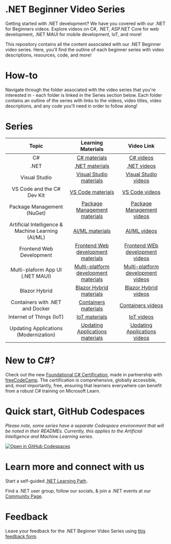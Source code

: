 # .NET Beginner Video Series

Getting started with .NET development? We have you covered with our .NET for Beginners videos. Explore videos on C#, .NET, ASP.NET Core for web development, .NET MAUI for mobile development, IoT, and more!

This repository contains all the content associated with our .NET Beginner video series. Here, you'll find the outline of each beginner series with video descriptions, resources, code, and more!

# How-to

Navigate through the folder associated with the video series that you're interested in - each folder is linked in the Series section below. Each folder contains an outline of the series with links to the videos, video titles, video descriptions, and any code you'll need in order to follow along!

# Series

|                       Topic                       |                                                         Learning Materials                                                          |                                                         Video Link                                                          |
| :------------------------------------------------------: | :----------------------------------------------------------------------------------------------------------------------------: | :----------------------------------------------------------------------------------------------------------------------------: |
|                     C#                      |          [C# materials](C%23) | [C# videos](https://aka.ms/dotnet/beginnervideos/youtube/csharp)
|                     .NET                      |          [.NET materials](.NET) | [.NET videos](https://aka.ms/dotnet/beginnervideos/youtube/dotnet)
|                     Visual Studio                      |          [Visual Studio materials](Visual%20Studio) | [Visual Studio videos](https://aka.ms/dotnet/beginnervideos/youtube/visualstudio)
|                     VS Code and the C# Dev Kit                      |          [VS Code materials](VS%20Code%20and%20the%20C%23%20Dev%20Kit) | [VS Code videos](https://aka.ms/dotnet/beginnervideos/youtube/vscode)
|                     Package Management (NuGet)                      |          [Package Management materials](Package%20Management%20with%20NuGet) | [Package Management videos](https://aka.ms/dotnet/beginnervideos/youtube/nuget)
|                     Artificial Intelligence & Machine Learning (AI/ML)                      |          [AI/ML materials](Artificial%20Intelligence%20and%20Machine%20Learning) | [AI/ML videos](https://aka.ms/dotnet/beginnervideos/youtube/ai)
|                     Frontend Web Development                    |          [Frontend Web development materials](Frontend%20Web%20with%20Blazor) | [Frontend WEb development videos](https://aka.ms/dotnet/beginnervideos/youtube/blazor)
|                     Multi-plaform App UI (.NET MAUI)                      |          [Multi-platform development materials](.NET%20MAUI) | [Multi-platform development videos](https://aka.ms/dotnet/beginnervideos/youtube/maui)
|                     Blazor Hybrid                      |          [Blazor Hybrid materials](Blazor%20Hybrid) | [Blazor Hybrid videos](https://aka.ms/dotnet/beginnervideos/youtube/blazorhybrid)
|                     Containers with .NET and Docker                      |          [Containers materials](Containers) | [Containers videos](https://aka.ms/dotnet/beginnervideos/youtube/containers)
|                     Internet of Things (IoT)                      |          [IoT materials](IoT) | [IoT videos](https://aka.ms/dotnet/beginnervideos/youtube/iot)
|                     Updating Applications (Modernization)                      |          [Updating Applications materials](Modernization) | [Updating Applications videos](https://aka.ms/dotnet/beginnervideos/youtube/modernization)

# New to C#?

Check out the new [Foundational C# Certification](https://aka.ms/csharp-certification), made in partnership with [freeCodeCamp](https://www.freecodecamp.org/). The certification is comprehensive, globally accessible, and, most importantly, free, ensuring that learners everywhere can benefit from a robust C# training on Microsoft Learn.

# Quick start, GitHub Codespaces

*Please note, some series have a separate Codespace environment that will be noted in their READMEs. Currently, this applies to the Artificial Intelligence and Machine Learning series.*

[![Open in GitHub Codespaces](https://github.com/codespaces/badge.svg)](https://codespaces.new/dotnet/beginner-series)                         

# Learn more and connect with us

Start a self-guided [.NET Learning Path](https://learn.microsoft.com/en-us/training/dotnet).

Find a .NET user group, follow our socials, & join a .NET events at our [Community Page](https://aka.ms/WebLearningSeries-git-community).

# Feedback

Leave your feedback for the .NET Beginner Video Series using [this feedback form](https://aka.ms/dotnet/beginnervideos/feedback).